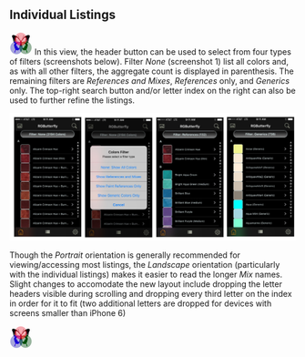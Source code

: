 ## Individual Listings
 
[![RGButterfly Logo](images/RGButterfly_Logo.png)](https://spineo.github.io/RGButterflyDocs/) In this view, the header button can be used to select from four types of filters (screenshots below). Filter _None_ (screenshot 1) list all colors and, as with all other filters, the aggregate count is displayed in parenthesis. The remaining filters are _References and Mixes_, _References_ only, and _Generics_ only. The top-right search button and/or letter index on the right can also be used to further refine the listings.

![Individual Listings](images/IndividualListings.jpg)

Though the _Portrait_ orientation is generally recommended for viewing/accessing most listings, the _Landscape_ orientation  (particularly with the individual listings) makes it easier to read the longer _Mix_ names. Slight changes to accomodate the new layout include dropping the letter headers visible during scrolling and dropping every third letter on the index in order for it to fit (two additional letters are dropped for devices with screens smaller than iPhone 6)

[![RGButterfly Logo](images/RGButterfly_Logo.png)](https://spineo.github.io/RGButterflyDocs/)
